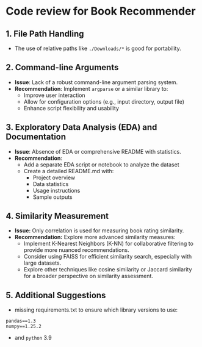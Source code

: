 # Code review for Book Recommender

## 1. File Path Handling
- The use of relative paths like `./Downloads/*` is good for portability.

## 2. Command-line Arguments
- **Issue**: Lack of a robust command-line argument parsing system.
- **Recommendation**: Implement `argparse` or a similar library to:
  - Improve user interaction
  - Allow for configuration options (e.g., input directory, output file)
  - Enhance script flexibility and usability

## 3. Exploratory Data Analysis (EDA) and Documentation
- **Issue**: Absence of EDA or comprehensive README with statistics.
- **Recommendation**: 
  - Add a separate EDA script or notebook to analyze the dataset
  - Create a detailed README.md with:
    - Project overview
    - Data statistics
    - Usage instructions
    - Sample outputs

## 4. Similarity Measurement
- **Issue:** Only correlation is used for measuring book rating similarity.
- **Recommendation:** Explore more advanced similarity measures:
  - Implement K-Nearest Neighbors (K-NN) for collaborative filtering to provide more nuanced recommendations.
  - Consider using FAISS for efficient similarity search, especially with large datasets.
  - Explore other techniques like cosine similarity or Jaccard similarity for a broader perspective on similarity assessment.

## 5. Additional Suggestions
- missing requirements.txt to ensure which library versions to use:
```
pandas==1.3
numpy==1.25.2
```
- and `python` 3.9
